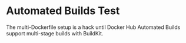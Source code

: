 # Automated Builds Test

The multi-Dockerfile setup is a hack until Docker Hub Automated Builds support multi-stage builds with BuildKit.

